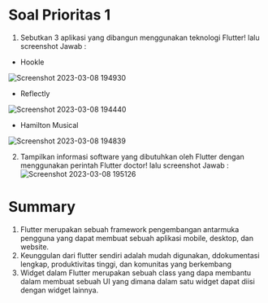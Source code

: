 # Soal Prioritas 1
1. Sebutkan 3 aplikasi yang dibangun menggunakan teknologi Flutter! lalu screenshot
Jawab : 
- Hookle

![Screenshot 2023-03-08 194930](https://user-images.githubusercontent.com/94846278/223717558-9809db50-7925-47b2-bc77-b48f11ae8955.png)

- Reflectly

![Screenshot 2023-03-08 194440](https://user-images.githubusercontent.com/94846278/223716694-979c44b7-f073-4170-ad81-28a199574b88.png)

- Hamilton Musical

![Screenshot 2023-03-08 194839](https://user-images.githubusercontent.com/94846278/223717335-4657402d-7043-457b-8401-b4a6096c8e45.png)


2. Tampilkan informasi software yang dibutuhkan oleh Flutter dengan menggunakan perintah Flutter doctor! lalu screenshot
Jawab :
![Screenshot 2023-03-08 195126](https://user-images.githubusercontent.com/94846278/223717866-5034a40c-ef63-4d6d-9fa1-57a33241abbc.png)

# Summary
1. Flutter merupakan sebuah framework pengembangan antarmuka pengguna yang dapat membuat sebuah aplikasi mobile, desktop, dan website.
2. Keunggulan dari flutter sendiri adalah mudah digunakan, ddokumentasi lengkap, produktivitas tinggi, dan komunitas yang berkembang
3. Widget dalam Flutter merupakan sebuah class yang dapa membantu dalam membuat sebuah UI yang dimana dalam satu widget dapat diisi dengan widget lainnya.
